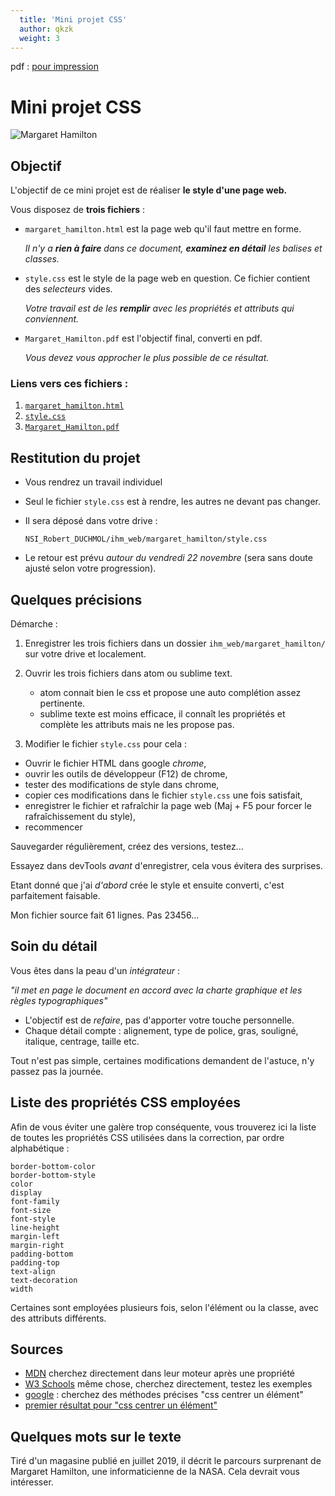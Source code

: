 ```yaml
---
  title: 'Mini projet CSS'
  author: qkzk
  weight: 3
---
```


pdf : [pour impression](/uploads/docsnsi/ihm_web/nsi_prem_projet_css_print.pdf)

# Mini projet CSS

![Margaret Hamilton](https://i.f1g.fr/media/madame/400x/sites/default/files/img/2019/07/margaret-hamilton.jpg)

## Objectif

L'objectif de ce mini projet est de réaliser **le style d'une page web.**

Vous disposez de **trois fichiers** :

* `margaret_hamilton.html` est la page web qu'il faut mettre en forme.

    _Il n'y a **rien à faire** dans ce document, **examinez en détail** les balises et classes._

* `style.css` est le style de la page web en question. Ce fichier contient
    des _selecteurs_ vides.

    _Votre travail est de les **remplir** avec les propriétés et attributs qui conviennent._

* `Margaret_Hamilton.pdf` est l'objectif final, converti en pdf.

    _Vous devez vous approcher le plus possible de ce résultat._

### Liens vers ces fichiers :

1. [`margaret_hamilton.html`](https://raw.githubusercontent.com/qkzk/data_colab/master/margaret_hamilton.html)
2. [`style.css`](https://raw.githubusercontent.com/qkzk/data_colab/master/style.css)
3. [`Margaret_Hamilton.pdf`](https://github.com/qkzk/data_colab/raw/master/Margaret_Hamilton.pdf)

## Restitution du projet

* Vous rendrez un travail individuel
* Seul le fichier `style.css` est à rendre, les autres ne devant pas changer.
* Il sera déposé dans votre drive :

    `NSI_Robert_DUCHMOL/ihm_web/margaret_hamilton/style.css`
* Le retour est prévu _autour du vendredi 22 novembre_ (sera sans doute ajusté selon votre progression).

## Quelques précisions

Démarche :

1. Enregistrer les trois fichiers dans un dossier `ihm_web/margaret_hamilton/` sur votre drive et localement.
1. Ouvrir les trois fichiers dans atom ou sublime text.
    * atom connait bien le css et propose une auto complétion assez pertinente.
    * sublime texte est moins efficace, il connaît les propriétés et complète les attributs mais ne les propose pas.

2. Modifier le fichier `style.css` pour cela :

  * Ouvrir le fichier HTML dans google _chrome_,
  * ouvrir les outils de développeur (F12) de chrome,
  * tester des modifications de style dans chrome,
  * copier ces modifications dans  le fichier `style.css` une fois satisfait,
  * enregistrer le fichier et rafraîchir la page web (Maj + F5 pour forcer
    le rafraîchissement du style),
  * recommencer

Sauvegarder régulièrement, créez des versions, testez...

Essayez dans devTools _avant_ d'enregistrer, cela vous évitera des surprises.

Etant donné que j'ai _d'abord_ crée le style et ensuite converti, c'est
parfaitement faisable.

Mon fichier source fait 61 lignes. Pas 23456...

## Soin du détail

Vous êtes dans la peau d'un _intégrateur_ :

  _"il met en page le document en accord avec la charte graphique et les règles_
  _typographiques"_

* L'objectif est de _refaire_, pas d'apporter votre touche personnelle.
* Chaque détail compte : alignement, type de police, gras, souligné, italique,
  centrage, taille etc.

Tout n'est pas simple, certaines modifications demandent de l'astuce, n'y passez
pas la journée.


## Liste des propriétés CSS employées

Afin de vous éviter une galère trop conséquente, vous trouverez ici la liste
de toutes les propriétés CSS utilisées dans la correction, par ordre
alphabétique :

~~~
border-bottom-color
border-bottom-style
color
display
font-family
font-size
font-style
line-height
margin-left
margin-right
padding-bottom
padding-top
text-align
text-decoration
width
~~~

Certaines sont employées plusieurs fois, selon l'élément ou la classe, avec
des attributs différents.

## Sources

* [MDN](https://developer.mozilla.org/fr/docs/Web/CSS/border-bottom-color)
    cherchez directement dans leur moteur après une propriété
* [W3 Schools](https://www.w3schools.com/cssref/pr_font_font-size.asp)
    même chose, cherchez directement, testez les exemples
* [google](https://google.com) : cherchez des méthodes précises
    "css centrer un élément"
* [premier résultat pour "css centrer un élément"](https://www.w3.org/Style/Examples/007/center.fr.html)

## Quelques mots sur le texte

Tiré d'un magasine publié en juillet 2019, il décrit le parcours
surprenant de Margaret Hamilton, une informaticienne de la NASA. Cela devrait
vous intéresser.
